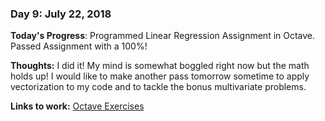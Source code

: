 ### Day 9: July 22, 2018

**Today's Progress**: Programmed Linear Regression Assignment in Octave. Passed Assignment with a 100%!

**Thoughts:** I did it! My mind is somewhat boggled right now but the math holds up! I would like to make another pass tomorrow sometime to apply vectorization to my code and to tackle the bonus multivariate problems.

**Links to work:** [Octave Exercises](https://github.com/TonyTonyBear/Coursera-Notes/tree/master/machine-learning-ex1)

